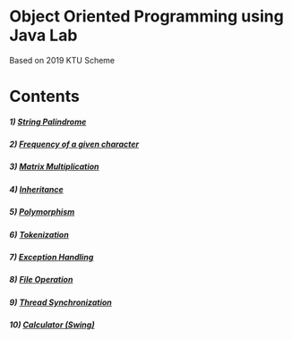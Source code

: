 # Object Oriented Programming using Java Lab
Based on 2019 KTU Scheme

# Contents

##### 1) [String Palindrome](/1.%20String%20Palindrome/Palindrome.java)

##### 2) [Frequency of a given character](/2.%20String%20Frequency/Frequency.java)

##### 3) [Matrix Multiplication](/3.%20Matrix%20Multiplication/Matrix.java)

##### 4) [Inheritance](/4.%20Inheritance/InheritanceDemo.java)

##### 5) [Polymorphism](/5.%20Polymorphism/Polymorphism.java)

##### 6) [Tokenization](/6.%20Tokenization/Token.java)

##### 7) [Exception Handling](7.%20Exception%20handling/Exc.java)

##### 8) [File Operation](8.%20File%20operation/Fileop.java)

##### 9) [Thread Synchronization](9.%20Thread%20synchronization/Threaddemo.java)

##### 10) [Calculator (Swing)](_10.%20Calculator/Calc.java)
